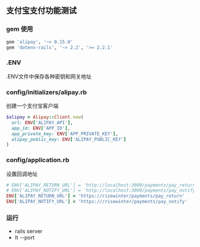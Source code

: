 ## 支付宝支付功能测试

### gem 使用
```ruby
gem 'alipay', '~> 0.15.0'
gem 'dotenv-rails', '~> 2.2', '>= 2.2.1'
```

### .ENV
.ENV文件中保存各种密钥和网关地址

### config/initializers/alipay.rb
创建一个支付宝客户端

```ruby
$alipay = Alipay::Client.new(
  url: ENV['ALIPAY_API'],
  app_id: ENV['APP_ID'],
  app_private_key: ENV['APP_PRIVATE_KEY'],
  alipay_public_key: ENV['ALIPAY_PUBLIC_KEY']
)

```

### config/application.rb
设置回调地址

```ruby
# ENV['ALIPAY_RETURN_URL'] = 'http://localhost:3000/payments/pay_return'
# ENV['ALIPAY_NOTIFY_URL'] = 'http://localhost:3000/payments/pay_notify'
ENV['ALIPAY_RETURN_URL'] = 'https://risewinter/payments/pay_return'
ENV['ALIPAY_NOTIFY_URL'] = 'https:///risewinter/payments/pay_notify'

```

### 运行

* rails server
* lt --port 
